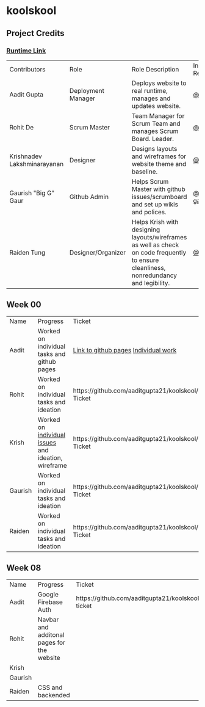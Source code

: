 # koolskool


## Project Credits

### [Runtime Link](https://koolskool.aadit.dev)

<table>
    <tr>
        <td>Contributors</td>
        <td>Role</td>
        <td>Role Description</td>
        <td>Individual Repos</td>
        <td>GitHub</td>
        <td>Tasks</td>
        <td>Commits</td>
    </tr>
    <tr>
        <td>Aadit Gupta</td>
        <td>Deployment Manager</td>
        <td>Deploys website to real runtime, manages and updates website.</td>
        <td><a href="https://github.com/aaditgupta21">@aaditgupta21</a></td>
        <td><a href="https://github.com/aaditgupta21/csp-notes">Aadit's Repo</a></td>
        <td><a href="https://github.com/aaditgupta21/Fotography/issues/assigned/aaditgupta21">Tasks</a></td>
        <td><a href="https://github.com/aaditgupta21/Fotography/commits/main?author=aaditgupta21">Commits</a></td>
    </tr>
    <tr>
        <td>Rohit De</td>
        <td>Scrum Master</td>
        <td>Team Manager for Scrum Team and manages Scrum Board. Leader.</td>
        <td><a href="https://github.com/rohitd3">@rohitd3</a></td>
        <td><a href="https://github.com/rohitd3/rohit-csp3-algo">Rohit's Repo</a></td>
        <td><a href="https://github.com/aaditgupta21/Fotography/issues/assigned/rohitd3">Tasks</a></td>
        <td><a href="https://github.com/aaditgupta21/Fotography/commits/main?author=rohitd3">Commits</a></td>
    </tr>
    <tr>
        <td>Krishnadev Lakshminarayanan</td>
        <td>Designer</td>
        <td>Designs layouts and wireframes for website theme and baseline.</td>
        <td><a href="https://github.com/KrishnadevL">@KrishnadevL</a></td>
        <td><a href="https://github.com/KrishnadevL/AlgorithmsCS3">Krish's Repo</a></td>
        <td><a href="https://github.com/aaditgupta21/Fotography/issues/assigned/KrishnadevL">Tasks</a></td>
        <td><a href="https://github.com/aaditgupta21/Fotography/commits/main?author=KrishnadevL">Commits</a></td>
    </tr>
     <tr>
        <td>Gaurish "Big G" Gaur</td>
        <td>Github Admin</td>
        <td>Helps Scrum Master with github issues/scrumboard and set up wikis and polices.</td>
        <td><a href="https://github.com/gaurish-gaur">@gaurish-gaur</a></td>
        <td><a href="https://github.com/gaurish-gaur/gaurishgaur-tri3">Gaurish's Repo</a></td>
        <td><a href="https://github.com/aaditgupta21/Fotography/issues/assigned/gaurish-gaur">Tasks</a></td>
        <td><a href="https://github.com/aaditgupta21/Fotography/commits/main?author=gaurish-gaur">Commits</a></td>
    </tr> 
    <tr>
        <td>Raiden Tung</td>
        <td>Designer/Organizer</td>
        <td>Helps Krish with designing layouts/wireframes as well as check on code frequently to ensure cleanliness, nonredundancy and legibility.</td>
        <td><a href="https://github.com/MadCacti">@MadCacti</a></td>
        <td><a href="https://github.com/MadCacti/bipbapbopbepbup">Raiden's Repo</a></td>
        <td><a href="https://github.com/aaditgupta21/Fotography/issues/assigned/MadCacti">Tasks</a></td>
        <td><a href="https://github.com/aaditgupta21/Fotography/commits/main?author=MadCacti">Commits</a></td>
    </tr>
</table>


## Week 00



<table>
    <tr>
        <td>Name</td>
        <td>Progress</td>
        <td>Ticket</td>
    </tr>
    <tr>
        <td>Aadit</td>
        <td>Worked on individual tasks and github pages</td>
        <td><a href="https://aaditgupta21.github.io/koolskool/">Link to github pages</a> 
        <a href="https://aaditgupta21.github.io/csp-notes/">Individual work</a> </td>
    </tr>
    <tr>
        <td>Rohit</td>
        <td>Worked on individual tasks and ideation</td>
        <td>https://github.com/aaditgupta21/koolskool/issues/2 Ticket </td>
    </tr>
    <tr>
        <td>Krish</td>
        <td>Worked on <a href="https://krishnadevl.github.io/AlgorithmsCS3">individual issues</a> and ideation, wireframe</td>
        <td>https://github.com/aaditgupta21/koolskool/issues/2 Ticket</a></td>
    </tr>
    <tr>
        <td>Gaurish</td>
        <td>Worked on individual tasks and ideation</td>
        <td>https://github.com/aaditgupta21/koolskool/issues/2 Ticket</a></td>
    </tr>
    <tr>
        <td>Raiden</td>
        <td>Worked on individual tasks and ideation</td>
        <td>https://github.com/aaditgupta21/koolskool/issues/2 Ticket</td>
    </tr>
</table>

## Week 08



<table>
    <tr>
        <td>Name</td>
        <td>Progress</td>
        <td>Ticket</td>
    </tr>
    <tr>
        <td>Aadit</td>
        <td>Google Firebase Auth</td>
        <td>https://github.com/aaditgupta21/koolskool/issues/14 ticket</td>
    </tr>
    <tr>
        <td>Rohit</td>
        <td>Navbar and additonal pages for the website</td>
        <td></td>
    </tr>
    <tr>
        <td>Krish</td>
        <td></td>
        <td></td>
    </tr>
    <tr>
        <td>Gaurish</td>
        <td></td>
        <td></td>
    </tr>
    <tr>
        <td>Raiden</td>
        <td>CSS and backended</td>
        <td></td>
    </tr>
</table>
